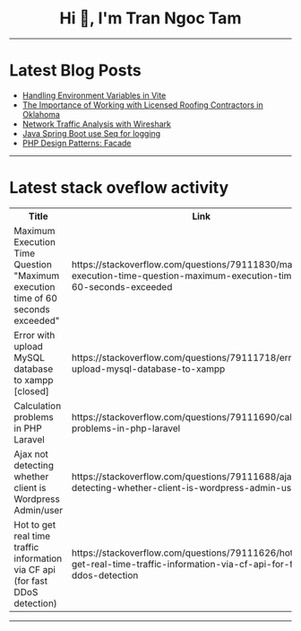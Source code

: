 <h1 align="center">Hi 👋, I'm Tran Ngoc Tam</h1>

---

# Latest Blog Posts 
<!-- BLOG-POST-LIST:START -->
- [Handling Environment Variables in Vite](https://dev.to/padmajothi_athimoolam_23d/handling-environment-variables-in-vite-480b)
- [The Importance of Working with Licensed Roofing Contractors in Oklahoma](https://dev.to/jerrywalters/the-importance-of-working-with-licensed-roofing-contractors-in-oklahoma-34kf)
- [Network Traffic Analysis with Wireshark](https://dev.to/attiliohimeki/network-traffic-analysis-with-wireshark-4cbf)
- [Java Spring Boot use Seq for logging](https://dev.to/minhaz1217/java-spring-boot-use-seq-for-logging-39fm)
- [PHP Design Patterns: Facade](https://dev.to/xxzeroxx/php-design-patterns-facade-4doo)
<!-- BLOG-POST-LIST:END -->

---

# Latest stack oveflow activity
<table>
  <tr><th>Title</th><th>Link</th></tr>
  <!-- STACKOVERFLOW:START --><tr><td>Maximum Execution Time Question &quot;Maximum execution time of 60 seconds exceeded&quot;</td><td>https://stackoverflow.com/questions/79111830/maximum-execution-time-question-maximum-execution-time-of-60-seconds-exceeded</td></tr><tr><td>Error with upload MySQL database to xampp [closed]</td><td>https://stackoverflow.com/questions/79111718/error-with-upload-mysql-database-to-xampp</td></tr><tr><td>Calculation problems in PHP Laravel</td><td>https://stackoverflow.com/questions/79111690/calculation-problems-in-php-laravel</td></tr><tr><td>Ajax not detecting whether client is Wordpress Admin/user</td><td>https://stackoverflow.com/questions/79111688/ajax-not-detecting-whether-client-is-wordpress-admin-user</td></tr><tr><td>Hot to get real time traffic information via CF api &lpar;for fast DDoS detection&rpar;</td><td>https://stackoverflow.com/questions/79111626/hot-to-get-real-time-traffic-information-via-cf-api-for-fast-ddos-detection</td></tr><!-- STACKOVERFLOW:END -->
</table>

---


